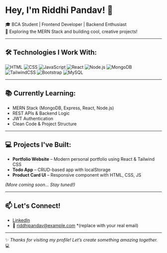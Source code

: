 # Hey, I'm Riddhi Pandav! 👋

🎓 BCA Student | Frontend Developer | Backend Enthusiast  
🚀 Exploring the MERN Stack and building cool, creative projects!  

---

## 🛠️ Technologies I Work With:

![HTML](https://img.shields.io/badge/-HTML-E34F26?style=flat&logo=html5&logoColor=white)
![CSS](https://img.shields.io/badge/-CSS-1572B6?style=flat&logo=css3&logoColor=white)
![JavaScript](https://img.shields.io/badge/-JavaScript-F7DF1E?style=flat&logo=javascript&logoColor=black)
![React](https://img.shields.io/badge/-React-61DAFB?style=flat&logo=react&logoColor=black)
![Node.js](https://img.shields.io/badge/-Node.js-339933?style=flat&logo=node.js&logoColor=white)
![MongoDB](https://img.shields.io/badge/-MongoDB-47A248?style=flat&logo=mongodb&logoColor=white)
![TailwindCSS](https://img.shields.io/badge/-TailwindCSS-38B2AC?style=flat&logo=tailwind-css&logoColor=white)
![Bootstrap](https://img.shields.io/badge/-Bootstrap-563D7C?style=flat&logo=bootstrap&logoColor=white)
![MySQL](https://img.shields.io/badge/-MySQL-4479A1?style=flat&logo=mysql&logoColor=white)

---

## 📚 Currently Learning:

- MERN Stack (MongoDB, Express, React, Node.js)
- REST APIs & Backend Logic
- JWT Authentication
- Clean Code & Project Structure

---

## 💻 Projects I've Built:

- **Portfolio Website** – Modern personal portfolio using React & Tailwind CSS  
- **Todo App** – CRUD-based app with localStorage  
- **Product Card UI** – Responsive component with HTML, CSS, JS  

*(More coming soon... Stay tuned!)*

---

## 📫 Let's Connect!

- [LinkedIn](https://www.linkedin.com/in/riddhi-pandav/)
- 📧 riddhipandav@example.com *(replace with your real email)

---

✨ *Thanks for visiting my profile! Let’s create something amazing together.* 💻

